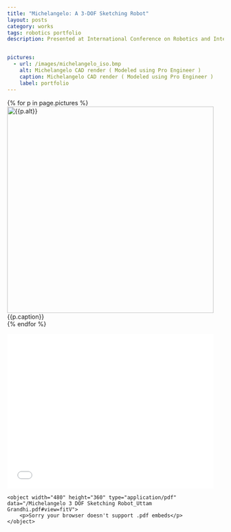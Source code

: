 ```yaml
---
title: "Michelangelo: A 3-DOF Sketching Robot"
layout: posts
category: works
tags: robotics portfolio
description: Presented at International Conference on Robotics and Intelligent Sensors, Nagoya, Japan, 2010 <br/> Silver at ROBOGAMES, San Francisco, 2009


pictures: 
  - url: /images/michelangelo_iso.bmp
    alt: Michelangelo CAD render ( Modeled using Pro Engineer )
    caption: Michelangelo CAD render ( Modeled using Pro Engineer )
    label: portfolio
---
```


{% for p in page.pictures %}
 <img style="width:480px;" src="{{site.assetURL}}{{p.url}}" title="{{p.alt}}" alt="{{p.alt}}"/>
 <span style="display:block">{{p.caption}}</span>
{% endfor %}

<p>
	<iframe width="480" height="360" src="//www.youtube.com/embed/v23cRTT9Ni4" frameborder="0" allowfullscreen></iframe>

	<object width="480" height="360" type="application/pdf" data="/Michelangelo 3 DOF Sketching Robot_Uttam Grandhi.pdf#view=fitV">
    	<p>Sorry your browser doesn't support .pdf embeds</p>
  	</object>
</p>
